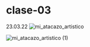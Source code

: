 # clase-03
23.03.22
![mi_atacazo_artistico](https://user-images.githubusercontent.com/86998375/159742031-d4408af7-6e50-43a4-ba9f-ddeb3769ae62.jpg)

![mi_atacazo_artistico (1)](https://user-images.githubusercontent.com/86998375/159742753-8e406bb9-efce-4f59-be0c-8986bd2316ba.jpg)
